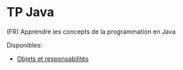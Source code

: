 # TP Java
(FR) Apprendre les concepts de la programmation en Java

Disponibles:
* [Objets et responsabilités](tp1_objets_et_responsabilites.md)
